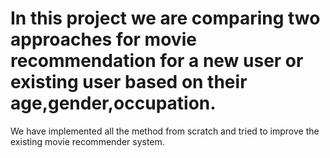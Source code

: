 # In this project we are comparing two approaches for movie recommendation for a new user or existing user based on their age,gender,occupation.

We have implemented all the method from scratch and tried to improve the existing movie recommender system.
